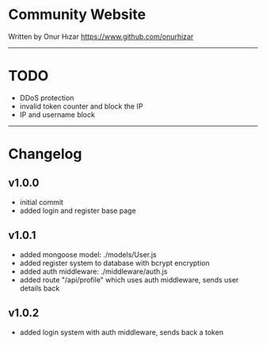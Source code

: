 # Community Website
Written by Onur Hızar
https://www.github.com/onurhizar


- - -

# TODO
- DDoS protection
- invalid token counter and block the IP
- IP and username block

- - -

# Changelog

## v1.0.0
- initial commit
- added login and register base page

## v1.0.1
- added mongoose model: ./models/User.js
- added register system to database with bcrypt encryption
- added auth middleware: ./middleware/auth.js
- added route "/api/profile" which uses auth middleware, sends user details back

## v1.0.2
- added login system with auth middleware, sends back a token